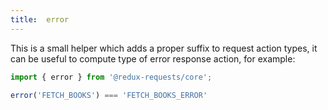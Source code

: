 ```yaml
---
title:  error
---
```


This is a small helper which adds a proper suffix to request action types, it can
be useful to compute type of error response action, for example:
```js
import { error } from '@redux-requests/core';

error('FETCH_BOOKS') === 'FETCH_BOOKS_ERROR'
```
